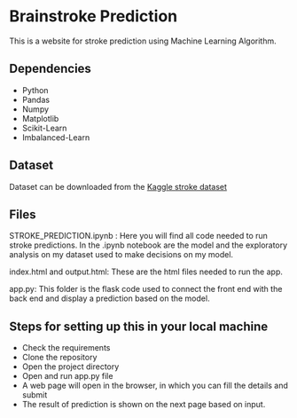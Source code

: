 # Brainstroke Prediction
This is a website for stroke prediction using Machine Learning Algorithm. 

## Dependencies
- Python 
- Pandas 
- Numpy
- Matplotlib 
- Scikit-Learn
- Imbalanced-Learn 


## Dataset
Dataset can be downloaded from the [Kaggle stroke dataset](https://www.kaggle.com/datasets/fedesoriano/stroke-prediction-dataset)

## Files
STROKE_PREDICTION.ipynb : Here you will find all code needed to run stroke predictions. In the .ipynb notebook are the model and the exploratory analysis on my dataset used to make decisions on my model.

index.html and output.html: These are the html files needed to run the app.

app.py: This folder is the flask code used to connect the front end with the back end and display a prediction based on the model.

## Steps for setting up this in your local machine
- Check the requirements
- Clone the repository
- Open the project directory
- Open and run app.py file
- A web page will open in the browser, in which you can fill the details and submit
- The result of prediction is shown on the next page based on input.

